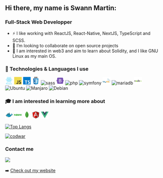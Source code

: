 
## Hi there, my name is Swann Martin:
### Full-Stack Web Developper

- ⚡ I like working with ReactJS, React-Native, NextJS, TypeScript and SCSS.
- 👯 I’m looking to collaborate on open source projects
- 🌱 I am interested in web3 and aim to learn about Solidity, and I like GNU Linux as my main OS.


### :wrench: Technologies & Languages I use
 <p>
<img src="https://raw.githubusercontent.com/devicons/devicon/master/icons/react/react-original-wordmark.svg" alt="react" title="ReactJS" width="25" height="25" />

<img src="https://raw.githubusercontent.com/devicons/devicon/master/icons/javascript/javascript-original.svg" alt="javascript" title="JavaScript" width="25" height="25" />
<img src="https://raw.githubusercontent.com/devicons/devicon/master/icons/typescript/typescript-original.svg" alt="typescript" title="TypeScript" width="25" height="25" />


<img src="https://raw.githubusercontent.com/devicons/devicon/master/icons/css3/css3-original-wordmark.svg" alt="css3" title="css" width="25" height="25" />
<img src="https://user-images.githubusercontent.com/71760899/116682993-4cee7900-a9af-11eb-889d-49fbc9ebb2f8.png" alt="sass" title="sass" width="25" height="25" />
<img src="https://raw.githubusercontent.com/devicons/devicon/master/icons/bootstrap/bootstrap-plain.svg" alt="bootstrap" title="bootstrap" width="25" height="25" />

<img src="https://user-images.githubusercontent.com/71760899/116664772-33dacd80-a999-11eb-99d6-be6a10726c4c.png" alt="php" title="php" width="25" height="25" />
<img src="https://user-images.githubusercontent.com/71760899/116664148-5b7d6600-a998-11eb-967d-eb09c65b8a3c.png" alt="symfony" width="25" title ="symfony" height="25" />

<img src="https://raw.githubusercontent.com/devicons/devicon/master/icons/mysql/mysql-original-wordmark.svg" alt="mysql" width="25" title="mysql" height="25" />
 <img src="https://user-images.githubusercontent.com/71760899/116682263-52978f00-a9ae-11eb-94c7-516d9ad4cd35.png" alt="mariadb" title="mariadb" width="25" height="25" />
<img src="https://raw.githubusercontent.com/devicons/devicon/master/icons/nodejs/nodejs-original-wordmark.svg" alt="nodejs" title = "nodejs" width="25" height="25" />
 
<img src="https://user-images.githubusercontent.com/71760899/116666565-6259a800-a99b-11eb-9f4a-72f6a6587066.png" alt="Ubuntu" title="ubuntu" width="25" height="25" />
<img src="https://user-images.githubusercontent.com/71760899/116665066-92a04700-a999-11eb-9628-171425e9bb90.png" alt="Manjaro" title="manjaro linux"width="25" height="25" />
<img src="https://user-images.githubusercontent.com/71760899/116665329-f0349380-a999-11eb-93bb-3e98ce360bc0.png" alt="Debian" title ="debian" width="25" height="25" />



### :mortar_board: I am interested in learning more about
<p>
 <img src="https://raw.githubusercontent.com/devicons/devicon/master/icons/docker/docker-original.svg" alt="Docker" title="Docker" width="25" height="25" />
 <img src="https://raw.githubusercontent.com/devicons/devicon/master/icons/nginx/nginx-original.svg" alt="nginx" title="nginx" width="25" height="25" />
 <img src="https://raw.githubusercontent.com/devicons/devicon/master/icons/mongodb/mongodb-original.svg" alt="mongodb" title="mongodb" width="25" height="25" />
 <img src="https://raw.githubusercontent.com/devicons/devicon/master/icons/angularjs/angularjs-original.svg" alt="angular-js" title="angular" width="25" height="25" />
 <img src="https://raw.githubusercontent.com/devicons/devicon/master/icons/vuejs/vuejs-original.svg" alt="vue" title="VueJS" width="25" height="25" />
</p>


 
[![Top Langs](https://github-readme-stats.vercel.app/api/top-langs/?username=swann-martin&layout=compact)](https://github.com/swann-martin/github-readme-stats)

<a href="https://www.codewars.com/users/swannwho/" target="_blank" rel="noopener noreferrer">
 <img src="https://www.codewars.com/users/swannwho/badges/micro" alt="codwar" title="codewar"/>
</a>

### Contact me
[![](https://img.shields.io/badge/linkedin-%230077B5.svg?&style=for-the-badge&logo=linkedin&logoColor=white0e76a8)](https://www.linkedin.com/in/swann-martin/) 


:arrow_right: [Check out my website](https://swannwho.com/)

